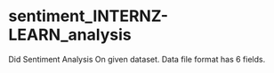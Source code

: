 # sentiment_INTERNZ-LEARN_analysis
Did Sentiment Analysis On given dataset.
Data file format has 6 fields.
